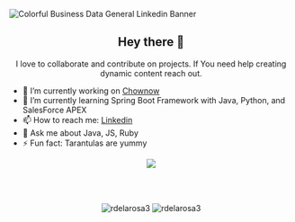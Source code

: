 ![Colorful Business Data General Linkedin Banner](https://user-images.githubusercontent.com/40813295/104819889-6dc30200-57f6-11eb-99e6-cef03cdeb9c8.png)

<h2 align="center"> Hey there 👋</h1>

<p align="center"> I love to collaborate and contribute on projects. If You need help creating dynamic content reach out.</p>

- 🔭 I’m currently working on [Chownow](https://github.com/chow-now/capstone/tree/master) 
- 🌱 I’m currently learning Spring Boot Framework with Java, Python, and SalesForce APEX 
- 📫 How to reach me: [Linkedin](https://www.linkedin.com/in/delarosa-robert/ "Linkedin")
- 💬 Ask me about Java, JS, Ruby 
- ⚡ Fun fact: Tarantulas are yummy 

<p width=100%  align="center">
    <img align="center" src="https://github-readme-streak-stats.herokuapp.com/?user=Rdelarosa3" />
</p>
<br></br>
<p width=100% align="center">
    <img align="center" src="https://github-readme-stats.vercel.app/api?username=rdelarosa3&show_icons=true&theme=algolia&count_private=true" alt="rdelarosa3" />
  <img align="center" src="https://github-readme-stats.vercel.app/api/top-langs/?username=rdelarosa3&layout=compact&theme=algolia&count_private=true&exclude_repo=linux" alt="rdelarosa3" />
</p>
